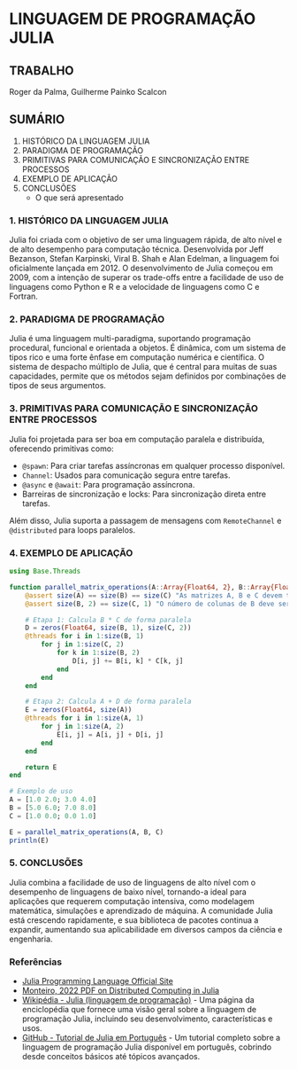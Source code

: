 # LINGUAGEM DE PROGRAMAÇÃO JULIA

## TRABALHO
Roger da Palma, Guilherme Painko Scalcon

## SUMÁRIO
1. HISTÓRICO DA LINGUAGEM JULIA
2. PARADIGMA DE PROGRAMAÇÃO
3. PRIMITIVAS PARA COMUNICAÇÃO E SINCRONIZAÇÃO ENTRE PROCESSOS
4. EXEMPLO DE APLICAÇÃO
5. CONCLUSÕES
   - O que será apresentado

### 1. HISTÓRICO DA LINGUAGEM JULIA

Julia foi criada com o objetivo de ser uma linguagem rápida, de alto nível e de alto desempenho para computação técnica. Desenvolvida por Jeff Bezanson, Stefan Karpinski, Viral B. Shah e Alan Edelman, a linguagem foi oficialmente lançada em 2012. O desenvolvimento de Julia começou em 2009, com a intenção de superar os trade-offs entre a facilidade de uso de linguagens como Python e R e a velocidade de linguagens como C e Fortran.

### 2. PARADIGMA DE PROGRAMAÇÃO

Julia é uma linguagem multi-paradigma, suportando programação procedural, funcional e orientada a objetos. É dinâmica, com um sistema de tipos rico e uma forte ênfase em computação numérica e científica. O sistema de despacho múltiplo de Julia, que é central para muitas de suas capacidades, permite que os métodos sejam definidos por combinações de tipos de seus argumentos.

### 3. PRIMITIVAS PARA COMUNICAÇÃO E SINCRONIZAÇÃO ENTRE PROCESSOS

Julia foi projetada para ser boa em computação paralela e distribuída, oferecendo primitivas como:
- `@spawn`: Para criar tarefas assíncronas em qualquer processo disponível.
- `Channel`: Usados para comunicação segura entre tarefas.
- `@async` e `@await`: Para programação assíncrona.
- Barreiras de sincronização e locks: Para sincronização direta entre tarefas.

Além disso, Julia suporta a passagem de mensagens com `RemoteChannel` e `@distributed` para loops paralelos.

### 4. EXEMPLO DE APLICAÇÃO

```julia
using Base.Threads

function parallel_matrix_operations(A::Array{Float64, 2}, B::Array{Float64, 2}, C::Array{Float64, 2})
    @assert size(A) == size(B) == size(C) "As matrizes A, B e C devem ter o mesmo tamanho"
    @assert size(B, 2) == size(C, 1) "O número de colunas de B deve ser igual ao número de linhas de C"

    # Etapa 1: Calcula B * C de forma paralela
    D = zeros(Float64, size(B, 1), size(C, 2))
    @threads for i in 1:size(B, 1)
        for j in 1:size(C, 2)
            for k in 1:size(B, 2)
                D[i, j] += B[i, k] * C[k, j]
            end
        end
    end

    # Etapa 2: Calcula A + D de forma paralela
    E = zeros(Float64, size(A))
    @threads for i in 1:size(A, 1)
        for j in 1:size(A, 2)
            E[i, j] = A[i, j] + D[i, j]
        end
    end

    return E
end

# Exemplo de uso
A = [1.0 2.0; 3.0 4.0]
B = [5.0 6.0; 7.0 8.0]
C = [1.0 0.0; 0.0 1.0]

E = parallel_matrix_operations(A, B, C)
println(E)
```

### 5. CONCLUSÕES

Julia combina a facilidade de uso de linguagens de alto nível com o desempenho de linguagens de baixo nível, tornando-a ideal para aplicações que requerem computação intensiva, como modelagem matemática, simulações e aprendizado de máquina. A comunidade Julia está crescendo rapidamente, e sua biblioteca de pacotes continua a expandir, aumentando sua aplicabilidade em diversos campos da ciência e engenharia.

### Referências

- [Julia Programming Language Official Site](https://julialang.org/)
- [Monteiro, 2022 PDF on Distributed Computing in Julia](https://run.unl.pt/bitstream/10362/144294/1/Monteiro_2022.pdf)
- [Wikipédia - Julia (linguagem de programação)](https://pt.wikipedia.org/wiki/Julia_(linguagem_de_programa%C3%A7%C3%A3o)) - Uma página da enciclopédia que fornece uma visão geral sobre a linguagem de programação Julia, incluindo seu desenvolvimento, características e usos.
- [GitHub - Tutorial de Julia em Português](https://github.com/JuliaLangPt/tutorial_PT_BR) - Um tutorial completo sobre a linguagem de programação Julia disponível em português, cobrindo desde conceitos básicos até tópicos avançados.

